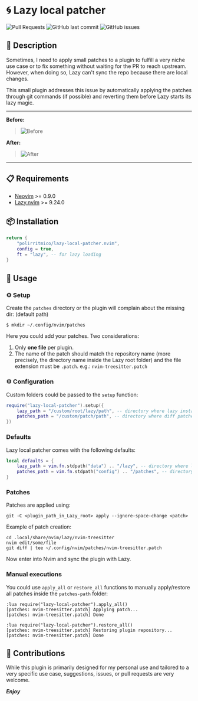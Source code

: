 # 🌀 Lazy local patcher

<!-- panvimdoc-ignore-start -->

![Pull Requests](https://img.shields.io/badge/Pull_Requests-Welcome-a4e400?style=flat-square)
![GitHub last commit](https://img.shields.io/github/last-commit/polirritmico/lazy-local-patcher.nvim/main?style=flat-square&color=62d8f1)
![GitHub issues](https://img.shields.io/github/issues/polirritmico/lazy-local-patcher.nvim?style=flat-square&color=fc1a70)

<!-- panvimdoc-ignore-end -->

## 🐧 Description

Sometimes, I need to apply small patches to a plugin to fulfill a very niche use
case or to fix something without waiting for the PR to reach upstream. However,
when doing so, Lazy can't sync the repo because there are local changes.

This small plugin addresses this issue by automatically applying the patches
through git commands (if possible) and reverting them before Lazy starts its
lazy magic.

<!-- panvimdoc-ignore-start -->

---

**Before:**

> ![Before](https://github.com/polirritmico/lazy-local-patcher.nvim/assets/24460484/cd97c60b-e735-4b8f-966e-5a5d9c17a366)

**After:**

> ![After](https://github.com/polirritmico/lazy-local-patcher.nvim/assets/24460484/80ec51c6-aba9-4483-a341-dcc5ac4e6621)

---

<!-- panvimdoc-ignore-end -->

## 📋 Requirements

- [Neovim](https://neovim.io/) >= 0.9.0
- [Lazy.nvim](https://github.com/folke/lazy.nvim) >= 9.24.0

## 📦 Installation

```lua
return {
    "polirritmico/lazy-local-patcher.nvim",
    config = true,
    ft = "lazy", -- for lazy loading
}
```

## 🚀 Usage

### ⚙️ Setup

Create the `patches` directory or the plugin will complain about the missing
dir: (default path)

```command
$ mkdir ~/.config/nvim/patches
```

Here you could add your patches. Two considerations:

1. Only **one file** per plugin.
2. The name of the patch should match the repository name (more precisely, the
   directory name inside the Lazy root folder) and the file extension must be
   `.patch`. e.g.: `nvim-treesitter.patch`

### ⚙️ Configuration

Custom folders could be passed to the `setup` function:

```lua
require("lazy-local-patcher").setup({
    lazy_path = "/custom/root/lazy/path", -- directory where lazy install the plugins
    patches_path = "/custom/patch/path", -- directory where diff patches files are stored
})
```

### Defaults

Lazy local patcher comes with the following defaults:

```lua
local defaults = {
    lazy_path = vim.fn.stdpath("data") .. "/lazy", -- directory where lazy install the plugins
    patches_path = vim.fn.stdpath("config") .. "/patches", -- directory where diff patches files are stored
}
```

### Patches

Patches are applied using:

```command
git -C <plugin_path_in_Lazy_root> apply --ignore-space-change <patch>
```

Example of patch creation:

```
cd .local/share/nvim/lazy/nvim-treesitter
nvim edit/some/file
git diff | tee ~/.config/nvim/patches/nvim-treesitter.patch
```

Now enter into Nvim and sync the plugin with Lazy.

### Manual executions

You could use `apply_all` or `restore_all` functions to manually apply/restore
all patches inside the `patches-path` folder:

```
:lua require("lazy-local-patcher").apply_all()
[patches: nvim-treesitter.patch] Applying patch...
[patches: nvim-treesitter.patch] Done
```

```
:lua require("lazy-local-patcher").restore_all()
[patches: nvim-treesitter.patch] Restoring plugin repository...
[patches: nvim-treesitter.patch] Done
```

## 🌱 Contributions

While this plugin is primarily designed for my personal use and tailored to a
very specific use case, suggestions, issues, or pull requests are very welcome.

**_Enjoy_**

